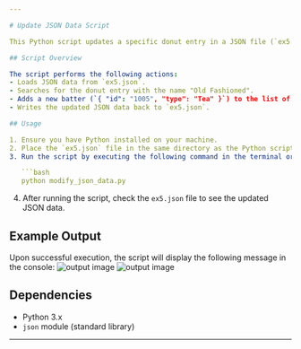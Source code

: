 ```yaml
---

# Update JSON Data Script

This Python script updates a specific donut entry in a JSON file (`ex5.json`) by adding a new batter to the "Old Fashioned" donut.

## Script Overview

The script performs the following actions:
- Loads JSON data from `ex5.json`.
- Searches for the donut entry with the name "Old Fashioned".
- Adds a new batter (`{ "id": "1005", "type": "Tea" }`) to the list of batters for the "Old Fashioned" donut.
- Writes the updated JSON data back to `ex5.json`.

## Usage

1. Ensure you have Python installed on your machine.
2. Place the `ex5.json` file in the same directory as the Python script (`modify_json_data.py`).
3. Run the script by executing the following command in the terminal or command prompt:

   ```bash
   python modify_json_data.py
   ```

4. After running the script, check the `ex5.json` file to see the updated JSON data.

## Example Output

Upon successful execution, the script will display the following message in the console:
<img src="https://lh3.google.com/u/0/d/1kpXf3dI2kCil4XSuhHw4DMBzw19yH6N7=w2000-h2062-iv1" alt="output image"/>
<img src="https://drive.google.com/file/d/1kpXf3dI2kCil4XSuhHw4DMBzw19yH6N7/view?usp=sharing" alt="output image"/>



## Dependencies

- Python 3.x
- `json` module (standard library)

---
```

